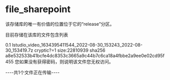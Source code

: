 # file_sharepoint
该存储库的唯一有价值的位置位于它的“release”分区。

目前存储在该库的文件包含列表

0.1 lstudio_video_1634395411544_2022-08-30_153243_2022-08-30_153419.7z 
cryptic?=1
size:22810939
sha256
a8e532533b41bcfe4dc8353c3665a9c44b7c6ca18a4fbbe2a9ee0e02cd95f455
您如果没有获得密码，则说明该文件您无权访问。


----共1个文件正在传输----
